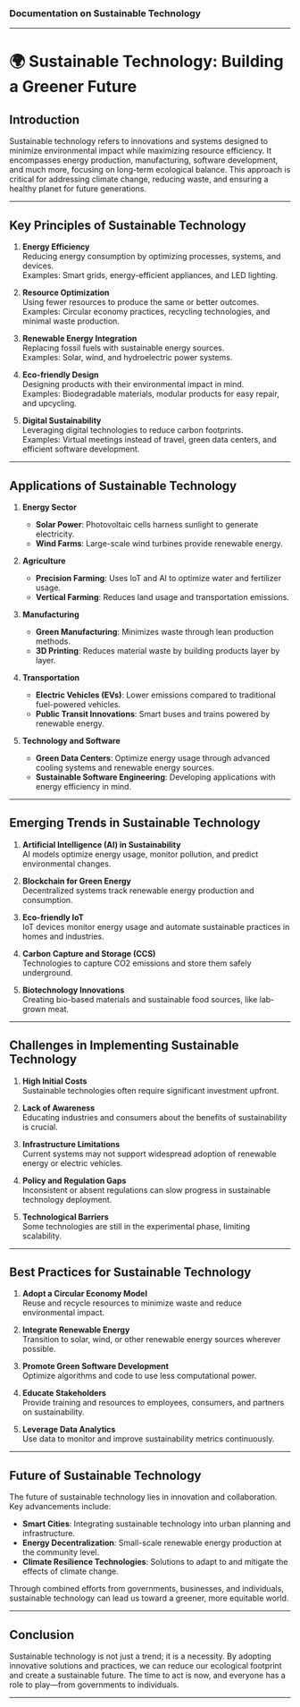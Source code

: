 ### **Documentation on Sustainable Technology**  

---

# 🌍 Sustainable Technology: Building a Greener Future  

## **Introduction**
Sustainable technology refers to innovations and systems designed to minimize environmental impact while maximizing resource efficiency. It encompasses energy production, manufacturing, software development, and much more, focusing on long-term ecological balance. This approach is critical for addressing climate change, reducing waste, and ensuring a healthy planet for future generations.

---

## **Key Principles of Sustainable Technology**
1. **Energy Efficiency**  
   Reducing energy consumption by optimizing processes, systems, and devices.  
   Examples: Smart grids, energy-efficient appliances, and LED lighting.  

2. **Resource Optimization**  
   Using fewer resources to produce the same or better outcomes.  
   Examples: Circular economy practices, recycling technologies, and minimal waste production.  

3. **Renewable Energy Integration**  
   Replacing fossil fuels with sustainable energy sources.  
   Examples: Solar, wind, and hydroelectric power systems.  

4. **Eco-friendly Design**  
   Designing products with their environmental impact in mind.  
   Examples: Biodegradable materials, modular products for easy repair, and upcycling.  

5. **Digital Sustainability**  
   Leveraging digital technologies to reduce carbon footprints.  
   Examples: Virtual meetings instead of travel, green data centers, and efficient software development.

---

## **Applications of Sustainable Technology**
1. **Energy Sector**  
   - **Solar Power**: Photovoltaic cells harness sunlight to generate electricity.  
   - **Wind Farms**: Large-scale wind turbines provide renewable energy.  

2. **Agriculture**  
   - **Precision Farming**: Uses IoT and AI to optimize water and fertilizer usage.  
   - **Vertical Farming**: Reduces land usage and transportation emissions.  

3. **Manufacturing**  
   - **Green Manufacturing**: Minimizes waste through lean production methods.  
   - **3D Printing**: Reduces material waste by building products layer by layer.  

4. **Transportation**  
   - **Electric Vehicles (EVs)**: Lower emissions compared to traditional fuel-powered vehicles.  
   - **Public Transit Innovations**: Smart buses and trains powered by renewable energy.  

5. **Technology and Software**  
   - **Green Data Centers**: Optimize energy usage through advanced cooling systems and renewable energy sources.  
   - **Sustainable Software Engineering**: Developing applications with energy efficiency in mind.

---

## **Emerging Trends in Sustainable Technology**
1. **Artificial Intelligence (AI) in Sustainability**  
   AI models optimize energy usage, monitor pollution, and predict environmental changes.  

2. **Blockchain for Green Energy**  
   Decentralized systems track renewable energy production and consumption.  

3. **Eco-friendly IoT**  
   IoT devices monitor energy usage and automate sustainable practices in homes and industries.  

4. **Carbon Capture and Storage (CCS)**  
   Technologies to capture CO2 emissions and store them safely underground.  

5. **Biotechnology Innovations**  
   Creating bio-based materials and sustainable food sources, like lab-grown meat.

---

## **Challenges in Implementing Sustainable Technology**
1. **High Initial Costs**  
   Sustainable technologies often require significant investment upfront.  

2. **Lack of Awareness**  
   Educating industries and consumers about the benefits of sustainability is crucial.  

3. **Infrastructure Limitations**  
   Current systems may not support widespread adoption of renewable energy or electric vehicles.  

4. **Policy and Regulation Gaps**  
   Inconsistent or absent regulations can slow progress in sustainable technology deployment.  

5. **Technological Barriers**  
   Some technologies are still in the experimental phase, limiting scalability.

---

## **Best Practices for Sustainable Technology**
1. **Adopt a Circular Economy Model**  
   Reuse and recycle resources to minimize waste and reduce environmental impact.  

2. **Integrate Renewable Energy**  
   Transition to solar, wind, or other renewable energy sources wherever possible.  

3. **Promote Green Software Development**  
   Optimize algorithms and code to use less computational power.  

4. **Educate Stakeholders**  
   Provide training and resources to employees, consumers, and partners on sustainability.  

5. **Leverage Data Analytics**  
   Use data to monitor and improve sustainability metrics continuously.

---

## **Future of Sustainable Technology**
The future of sustainable technology lies in innovation and collaboration. Key advancements include:  
- **Smart Cities**: Integrating sustainable technology into urban planning and infrastructure.  
- **Energy Decentralization**: Small-scale renewable energy production at the community level.  
- **Climate Resilience Technologies**: Solutions to adapt to and mitigate the effects of climate change.  

Through combined efforts from governments, businesses, and individuals, sustainable technology can lead us toward a greener, more equitable world.

---

## **Conclusion**
Sustainable technology is not just a trend; it is a necessity. By adopting innovative solutions and practices, we can reduce our ecological footprint and create a sustainable future. The time to act is now, and everyone has a role to play—from governments to individuals.

---

